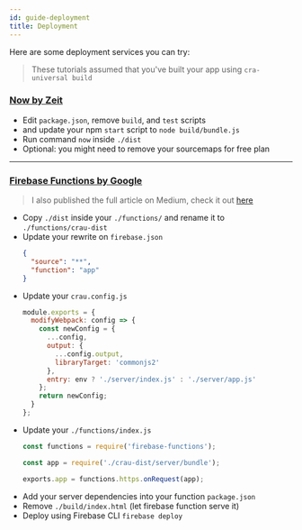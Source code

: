 ```yaml
---
id: guide-deployment
title: Deployment
---
```


Here are some deployment services you can try:

> These tutorials assumed that you've built your app using `cra-universal build`

### [Now by Zeit](https://zeit.co/now)
- Edit `package.json`, remove `build`, and `test` scripts
- and update your npm `start` script to `node build/bundle.js`
- Run command `now` inside `./dist`
- Optional: you might need to remove your sourcemaps for free plan

___

### [Firebase Functions by Google](https://firebase.google.com)

> I also published the full article on Medium, check it out [here](https://medium.com/@antonybudianto/server-side-rendering-with-react-and-firebase-functions-cd67fdb2b605)

- Copy `./dist` inside your `./functions/` and rename it to `./functions/crau-dist`
- Update your rewrite on `firebase.json`
  ```json
  {
    "source": "**",
    "function": "app"
  }
  ```
- Update your `crau.config.js`
  ```js
  module.exports = {
    modifyWebpack: config => {
      const newConfig = {
        ...config,
        output: {
          ...config.output,
          libraryTarget: 'commonjs2'
        },
        entry: env ? './server/index.js' : './server/app.js'
      };
      return newConfig;
    }
  };
  ```
- Update your `./functions/index.js`
  ```js
  const functions = require('firebase-functions');

  const app = require('./crau-dist/server/bundle');

  exports.app = functions.https.onRequest(app);
  ```
- Add your server dependencies into your function `package.json`
- Remove `./build/index.html` (let firebase function serve it)
- Deploy using Firebase CLI `firebase deploy`

